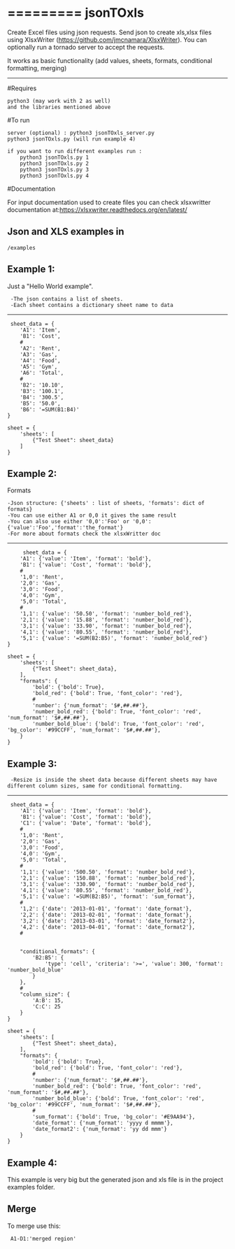 =========
jsonTOxls
=========

Create Excel files using json requests. Send json to create xls,xlsx files using XlsxWriter (https://github.com/jmcnamara/XlsxWriter).
You can optionally run a tornado server to accept the requests.

It works as basic functionality (add values, sheets, formats, conditional formatting, merging)
___
#Requires

    python3 (may work with 2 as well)
    and the libraries mentioned above

#To run

    server (optional) : python3 jsonTOxls_server.py
    python3 jsonTOxls.py (will run example 4)

    if you want to run different examples run :
        python3 jsonTOxls.py 1
        python3 jsonTOxls.py 2
        python3 jsonTOxls.py 3
        python3 jsonTOxls.py 4

#Documentation

For input documentation used to create files you can check xlsxwritter documentation at:https://xlsxwriter.readthedocs.org/en/latest/ 

Json and XLS examples in
---
    /examples
Example 1:
---
Just a "Hello World example".

     -The json contains a list of sheets.
     -Each sheet contains a dictionary sheet name to data
___

     sheet_data = {
        'A1': 'Item',
        'B1': 'Cost',
        #
        'A2': 'Rent',
        'A3': 'Gas',
        'A4': 'Food',
        'A5': 'Gym',
        'A6': 'Total',
        #
        'B2': '10.10',
        'B3': '100.1',
        'B4': '300.5',
        'B5': '50.0',
        'B6': '=SUM(B1:B4)'
    }

    sheet = {
        'sheets': [
            {"Test Sheet": sheet_data}
        ]
    }

Example 2:
---
Formats 
      
    -Json structure: {'sheets' : list of sheets, 'formats': dict of formats}
    -You can use either A1 or 0,0 it gives the same result
    -You can also use either '0,0':'Foo' or '0,0':{'value':'Foo','format':'the_format'}
    -For more about formats check the xlsxWritter doc
___
         sheet_data = {
        'A1': {'value': 'Item', 'format': 'bold'},
        'B1': {'value': 'Cost', 'format': 'bold'},
        #
        '1,0': 'Rent',
        '2,0': 'Gas',
        '3,0': 'Food',
        '4,0': 'Gym',
        '5,0': 'Total',
        #
        '1,1': {'value': '50.50', 'format': 'number_bold_red'},
        '2,1': {'value': '15.88', 'format': 'number_bold_red'},
        '3,1': {'value': '33.90', 'format': 'number_bold_red'},
        '4,1': {'value': '80.55', 'format': 'number_bold_red'},
        '5,1': {'value': '=SUM(B2:B5)', 'format': 'number_bold_red'}
    }

    sheet = {
        'sheets': [
            {"Test Sheet": sheet_data},
        ],
        "formats": {
            'bold': {'bold': True},
            'bold_red': {'bold': True, 'font_color': 'red'},
            #
            'number': {'num_format': '$#,##.##'},
            'number_bold_red': {'bold': True, 'font_color': 'red', 'num_format': '$#,##.##'},
            'number_bold_blue': {'bold': True, 'font_color': 'red', 'bg_color': '#99CCFF', 'num_format': '$#,##.##'},
        }
    }

Example 3:
---
     -Resize is inside the sheet data because different sheets may have different column sizes, same for conditional formatting.
___
     sheet_data = {
        'A1': {'value': 'Item', 'format': 'bold'},
        'B1': {'value': 'Cost', 'format': 'bold'},
        'C1': {'value': 'Date', 'format': 'bold'},
        #
        '1,0': 'Rent',
        '2,0': 'Gas',
        '3,0': 'Food',
        '4,0': 'Gym',
        '5,0': 'Total',
        #
        '1,1': {'value': '500.50', 'format': 'number_bold_red'},
        '2,1': {'value': '150.88', 'format': 'number_bold_red'},
        '3,1': {'value': '330.90', 'format': 'number_bold_red'},
        '4,1': {'value': '80.55', 'format': 'number_bold_red'},
        '5,1': {'value': '=SUM(B2:B5)', 'format': 'sum_format'},
        #
        '1,2': {'date': '2013-01-01', 'format': 'date_format'},
        '2,2': {'date': '2013-02-01', 'format': 'date_format'},
        '3,2': {'date': '2013-03-01', 'format': 'date_format2'},
        '4,2': {'date': '2013-04-01', 'format': 'date_format2'},
        #


        "conditional_formats": {
            'B2:B5': {
                'type': 'cell', 'criteria': '>=', 'value': 300, 'format': 'number_bold_blue'
            }
        },
        #
        "column_size": {
            'A:B': 15,
            'C:C': 25
        }
    }

    sheet = {
        'sheets': [
            {"Test Sheet": sheet_data},
        ],
        "formats": {
            'bold': {'bold': True},
            'bold_red': {'bold': True, 'font_color': 'red'},
            #
            'number': {'num_format': '$#,##.##'},
            'number_bold_red': {'bold': True, 'font_color': 'red', 'num_format': '$#,##.##'},
            'number_bold_blue': {'bold': True, 'font_color': 'red', 'bg_color': '#99CCFF', 'num_format': '$#,##.##'},
            #
            'sum_format': {'bold': True, 'bg_color': '#E9AA94'},
            'date_format': {'num_format': 'yyyy d mmmm'},
            'date_format2': {'num_format': 'yy dd mmm'}
        }
    }


Example 4:
--- 
This example is very big but the generated json and xls file is in the project examples folder.

Merge
---
To merge use this:
     
     A1-D1:'merged region' 


